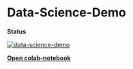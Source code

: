 # Data-Science-Demo

**Status**

[![data-science-demo](https://github.com/ChristerAkerblom/Data-Science-Demo/actions/workflows/main.yml/badge.svg)](https://github.com/ChristerAkerblom/Data-Science-Demo/actions/workflows/main.yml)

[**Open colab-notebook**](https://colab.research.google.com/drive/1ZngdtUfFsOgZ4csV2jNVXgZbl0YLrAg5#scrollTo=Sw73teXKaJYb)




